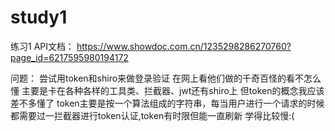 # study1
练习1
API文档：
https://www.showdoc.com.cn/1235298286270760?page_id=6217595980194172


问题：
尝试用token和shiro来做登录验证
在网上看他们做的千奇百怪的看不怎么懂
主要是卡在各种各样的工具类、拦截器、jwt还有shiro上
但token的概念我应该差不多懂了
token主要是按一个算法组成的字符串，每当用户进行一个请求的时候都需要过一拦截器进行token认证,token有时限但能一直刷新
学得比较慢:(
